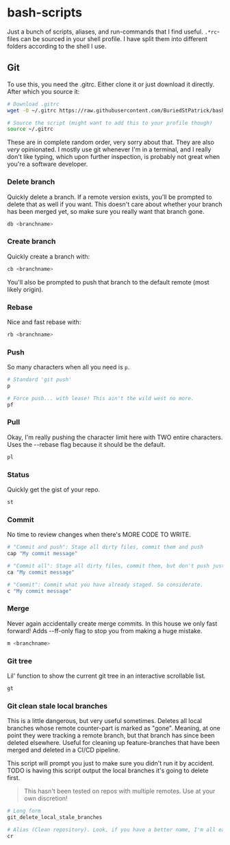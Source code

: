 # bash-scripts

Just a bunch of scripts, aliases, and run-commands that I find useful. `.*rc`-files can be sourced in your shell profile. I have split them into different folders according to the shell I use.

## Git

To use this, you need the .gitrc. Either clone it or just download it directly. After which you source it:

```bash
# Download .gitrc
wget -O ~/.gitrc https://raw.githubusercontent.com/BuriedStPatrick/bash-scripts/main/zsh/.gitrc

# Source the script (might want to add this to your profile though)
source ~/.gitrc
```

These are in complete random order, very sorry about that. They are also *very* opinionated. I mostly use git whenever I'm in a terminal, and I really don't like typing, which upon further inspection, is probably not great when you're a software developer.

### Delete branch

Quickly delete a branch. If a remote version exists, you'll be prompted to delete that as well if you want. This doesn't care about whether your branch has been merged yet, so make sure you really want that branch gone.

```bash
db <branchname>
```

### Create branch

Quickly create a branch with:

```bash
cb <branchname>
```

You'll also be prompted to push that branch to the default remote (most likely origin).

### Rebase

Nice and fast rebase with:

```bash
rb <branchname>
```

### Push

So many characters when all you need is `p`.

```bash
# Standard 'git push'
p

# Force push... with lease! This ain't the wild west no more.
pf
```

### Pull

Okay, I'm really pushing the character limit here with TWO entire characters. Uses the --rebase flag because it should be the default.

```bash
pl
```

### Status

Quickly get the gist of your repo.

```bash
st
```

### Commit

No time to review changes when there's MORE CODE TO WRITE.

```bash
# "Commit and push": Stage all dirty files, commit them and push
cap "My commit message"

# "Commit all": Stage all dirty files, commit them, but don't push just yet
ca "My commit message"

# "Commit": Commit what you have already staged. So considerate.
c "My commit message"
```

### Merge

Never again accidentally create merge commits. In this house we only fast forward! Adds --ff-only flag to stop you from making a huge mistake.

```bash
m <branchname>
```

### Git tree

Lil' function to show the current git tree in an interactive scrollable list.

```bash
gt
```

### Git clean stale local branches

This is a little dangerous, but very useful sometimes. Deletes all local branches whose remote counter-part is marked as "gone". Meaning, at one point they were tracking a remote branch, but that branch has since been deleted elsewhere. Useful for cleaning up feature-branches that have been merged and deleted in a CI/CD pipeline.

This script will prompt you just to make sure you didn't run it by accident. TODO is having this script output the local branches it's going to delete first.

> This hasn't been tested on repos with multiple remotes. Use at your own discretion!

```bash
# Long form
git_delete_local_stale_branches

# Alias (Clean repository). Look, if you have a better name, I'm all ears.
cr
```

